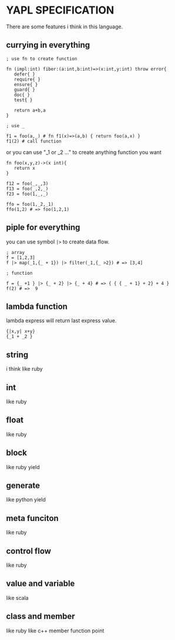 # YAPL SPECIFICATION

There are some features i think in this language.

## currying in everything

```
; use fn to create function

fn (impl:int) fiber:(a:int,b:int)=>(x:int,y:int) throw error{
   defer{ }
   require{ }
   ensure{ }
   guard{ }
   doc{ }
   test{ }
   
   return a+b,a
}

; use _ 

f1 = foo(a,_) # fn f1(x)=>(a,b) { return foo(a,x) }
f1(2) # call function

```

or you can use "_1 or _2 ..." to create anything function you want

```
fn foo(x,y,z)->(x int){
   return x
}

f12 = foo(_,_,3)
f13 = foo(_,2,_)
f23 = foo(1,_,_)

ffo = foo(1,_2,_1)
ffo(1,2) # => foo(1,2,1)
```
## piple for everything

you can use symbol `|>` to create data flow.

```
; array
f = [1,2,3] 
f |> map(_1,{_ + 1}) |> filter(_1,{_ >2}) # => [3,4]

; function

f = {_ +1 } |> {_ + 2} |> {_ + 4} # => { { { _ + 1} + 2} + 4 }
f(2) # =>  9

```

## lambda function
lambda express will return last express value.

```
{|x,y| x+y}
{_1 + _2 }
```
## string 
i think like ruby

## int 
like ruby

## float 
like ruby

## block
like ruby yield

## generate
like python yield

## meta funciton 
like ruby

## control flow
like ruby

## value and variable
like scala

## class and member
like ruby
like c++ member function point






```

